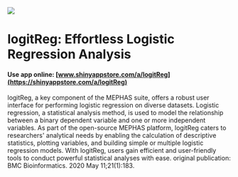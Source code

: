 ![](https://shiny-app-store3.s3.amazonaws.com/approvedapp/s272_kBr7lN1VszeeV0CNcWRGF98qOVD7ksLoHcaDK1IF_logo_473.jpg)



# logitReg: Effortless Logistic Regression Analysis

#### Use app online: __[www.shinyappstore.com/a/logitReg](https://shinyappstore.com/a/logitReg)__

logitReg, a key component of the MEPHAS suite, offers a robust user interface for performing logistic regression on diverse datasets. Logistic regression, a statistical analysis method, is used to model the relationship between a binary dependent variable and one or more independent variables. As part of the open-source MEPHAS platform, logitReg caters to researchers' analytical needs by enabling the calculation of descriptive statistics, plotting variables, and building simple or multiple logistic regression models. With logitReg, users gain efficient and user-friendly tools to conduct powerful statistical analyses with ease. original publication: BMC Bioinformatics. 2020 May 11;21(1):183.
